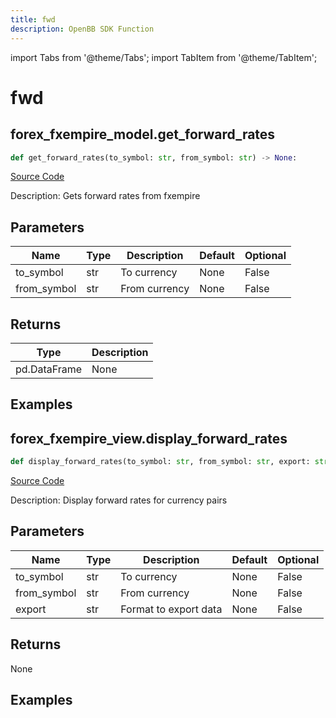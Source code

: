 ```yaml
---
title: fwd
description: OpenBB SDK Function
---
```


import Tabs from '@theme/Tabs';
import TabItem from '@theme/TabItem';

# fwd

<Tabs>
<TabItem value="model" label="Model" default>

## forex_fxempire_model.get_forward_rates

```python title='openbb_terminal/forex/fxempire_model.py'
def get_forward_rates(to_symbol: str, from_symbol: str) -> None:
```
[Source Code](https://github.com/OpenBB-finance/OpenBBTerminal/tree/main/openbb_terminal/forex/fxempire_model.py#L14)

Description: Gets forward rates from fxempire

## Parameters

| Name | Type | Description | Default | Optional |
| ---- | ---- | ----------- | ------- | -------- |
| to_symbol | str | To currency | None | False |
| from_symbol | str | From currency | None | False |

## Returns

| Type | Description |
| ---- | ----------- |
| pd.DataFrame | None |

## Examples



</TabItem>
<TabItem value="view" label="View">

## forex_fxempire_view.display_forward_rates

```python title='openbb_terminal/forex/fxempire_view.py'
def display_forward_rates(to_symbol: str, from_symbol: str, export: str) -> None:
```
[Source Code](https://github.com/OpenBB-finance/OpenBBTerminal/tree/main/openbb_terminal/forex/fxempire_view.py#L14)

Description: Display forward rates for currency pairs

## Parameters

| Name | Type | Description | Default | Optional |
| ---- | ---- | ----------- | ------- | -------- |
| to_symbol | str | To currency | None | False |
| from_symbol | str | From currency | None | False |
| export | str | Format to export data | None | False |

## Returns

None

## Examples



</TabItem>
</Tabs>
